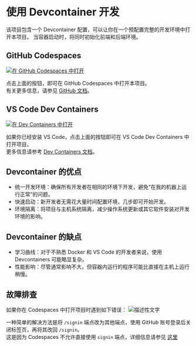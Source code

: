# 使用 Devcontainer 开发

该项目包含一个 Devcontainer 配置，可以让你在一个预配置完整的开发环境中打开本项目。
当容器启动时，将同时初始化前端和后端环境。

## GitHub Codespaces

[![在 GitHub Codespaces 中打开](https://github.com/codespaces/badge.svg)](https://codespaces.new/langgenius/dify)

点击上面的按钮，即可在 GitHub Codespaces 中打开本项目。  
有关更多信息，请参见 [GitHub 文档](https://docs.github.com/en/free-pro-team@latest/github/developing-online-with-codespaces/creating-a-codespace#creating-a-codespace)。

## VS Code Dev Containers

[![在 Dev Containers 中打开](https://img.shields.io/static/v1?label=Dev%20Containers&message=Open&color=blue&logo=visualstudiocode)](https://vscode.dev/redirect?url=vscode://ms-vscode-remote.remote-containers/cloneInVolume?url=https://github.com/langgenius/dify)

如果你已经安装 VS Code，点击上面的按钮即可在 VS Code Dev Containers 中打开项目。  
更多信息请参考 [Dev Containers 文档](https://code.visualstudio.com/docs/devcontainers/containers)。

## Devcontainer 的优点

- 统一开发环境：确保所有开发者在相同的环境下开发，避免“在我的机器上运行正常”的问题。
- 快速启动：新开发者无需花大量时间配置环境，几步即可开始开发。
- 环境隔离：将项目与主机系统隔离，减少操作系统更新或其它软件安装对开发环境的影响。

## Devcontainer 的缺点

- 学习曲线：对于不熟悉 Docker 和 VS Code 的开发者来说，使用 Devcontainers 可能略显复杂。
- 性能影响：尽管通常影响不大，但容器内运行的程序可能比直接在主机上运行稍慢。

## 故障排查

如果你在 Codespaces 中打开项目时遇到如下错误：
![描述性文字](troubleshooting.png)

一种简单的解决方法是将 `/signin` 端点改为其他端点，使用 GitHub 账号登录后关闭标签页，再将其改回 `/signin`。  
这是因为 Codespaces 不允许直接使用 `signin` 端点，详细信息请参见 [这里](https://github.com/orgs/community/discussions/5204)
